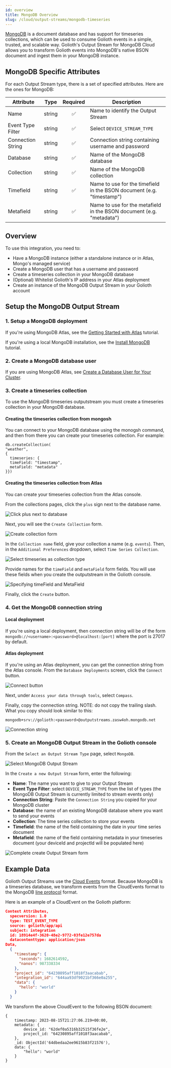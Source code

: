 ```yaml
---
id: overview
title: MongoDB Overview
slug: /cloud/output-streams/mongodb-timeseries
---
```


[MongoDB](https://www.mongodb.com/) is a document database and has
support for timeseries collections, which can be used to consume Golioth
events in a simple, trusted, and scalable way. Golioth's Output Stream for
MongoDB Cloud allows you to transform Golioth events into MongoDB's native
BSON document and ingest them in your MongoDB instance.

## MongoDB Specific Attributes

For each Output Stream type, there is a set of specified attributes. Here are
the ones for MongoDB:

| Attribute          | Type   | Required | Description |
| ------------------ | ------ |:--------:| ----------- |
| Name | string | ✅        | Name to identify the Output Stream |
| Event Type Filter | string | ✅        | Select `DEVICE_STREAM_TYPE` |
| Connection String| string | ✅        | Connection string containing username and password |
| Database| string | ✅        | Name of the MongoDB database |
| Collection| string | ✅        | Name of the MongoDB collection |
| Timefield| string | ✅        | Name to use for the timefield in the BSON document (e.g. "timestamp")|
| Metafield| string | ✅        | Name to use for the metafield in the BSON document (e.g. "metadata")|

## Overview

To use this integration, you need to:

- Have a MongoDB instance (either a standalone instance or in Atlas, Mongo's managed service)
- Create a MongoDB user that has a username and password
- Create a timeseries collection in your MongoDB database
- (Optional) Whitelist Golioth's IP address in your Atlas deployment
- Create an instance of the MongoDB Output Stream in your Golioth account

## Setup the MongoDB Output Stream

### 1. Setup a MongoDB deployment

If you're using MongoDB Atlas, see the [Getting Started with Atlas](https://www.mongodb.com/docs/atlas/getting-started/) tutorial.

If you're using a local MongoDB installation, see the [Install MongoDB](https://www.mongodb.com/docs/manual/installation/#std-label-tutorial-installation) tutorial.

### 2. Create a MongoDB database user

If you are using MongoDB Atlas, see [Create a Database User for Your Cluster](https://www.mongodb.com/docs/atlas/tutorial/create-mongodb-user-for-cluster/).

### 3. Create a timeseries collection

To use the MongoDB timeseries outputstream you must create a timeseries
collection in your MongoDB database.

#### Creating the timeseries collection from mongosh
You can connect to your MongoDB database using the monogsh command, and then
from there you can create your timeseries collection. For example:

```
db.createCollection(
"weather",
{
  timeseries: {
  timeField: "timestamp",
  metaField: "metadata"
}})
```

#### Creating the timeseries collection from Atlas
You can create your timeseries collection from the Atlas console.

From the collections pages, click the `plus` sign next to the database name.

![Click plus next to database](./assets/create-collection-button.png)

Next, you will see the `Create Collection` form.

![Create collection form](./assets/create-collection-form.png)

In the `Collection name` field, give your collection a name (e.g. `events`).
Then, in the `Additional Preferences` dropdown, select `Time Series Collection`.

![Select timeseries as collection type](./assets/choosing-timeseries-additional-prefs.png)

Provide names for the `timeField` and `metaField` form fields. You will use
these fields when you create the outputstream in the Golioth console.

![Specifying timeField and MetaField](./assets/timefield-metafield-form.png)

Finally, click the `Create` button.

### 4. Get the MongoDB connection string

#### Local deployment
If you're using a local deployment, then connection string will be of the form
`mongodb://<username>:<password>@localhost:[port]` where the port is 27017 by
default.

#### Atlas deployment
If you're using an Atlas deployment, you can get the connection string from the
Atlas console. From the `Database Deployments` screen, click the `Connect`
button.

![Connect button](./assets/atlas-connect-button.png)

Next, under `Access your data through tools`, select `Compass`.

Finally, copy the connection string. NOTE: do not copy the trailing slash. What
you copy should look similar to this:

```
mongodb+srv://golioth:<password>@outputstreams.zasw4oh.mongodb.net
```

![Connection string](./assets/atlas-connection-string.png)

### 5. Create an MongoDB Output Stream in the Golioth console

From the `Select an Output Stream Type` page, select `MongoDB`.

![Select MongoDB Output Stream](./assets/select-outputstream.png)

In the `Create a new Output Stream` form, enter the following:

* **Name**: The name you want to give to your Output Stream
* **Event Type Filter**: select `DEVICE_STREAM_TYPE` from the list of types (the
  MongoDB Output Stream is currently limited to stream events only)
* **Connection String**: Paste the `Connection String` you copied for your MongoDB cluster
* **Database**: the name of an existing MongoDB database where you want
  to send your events
* **Collection**: The time series collection to store your events
* **Timefield**: the name of the field containing the date in your time series document
* **Metafield**: the name of the field containing metadata in your timeseries document (your deviceId and projectId will be populated here)

![Complete create Output Stream form](./assets/create-outputstream-form.png)

## Example Data

Golioth Output Streams use the [Cloud Events](https://cloudevents.io) format.
Because MongoDB is a timeseries database, we transform events from the
CloudEvents format to the MongoDB [line protocol](https://docs.influxdata.com/influxdb/cloud-serverless/reference/syntax/line-protocol/)
format.

Here is an example of a CloudEvent on the Golioth platform:
```json
Context Attributes,
  specversion: 1.0
  type: TEST_EVENT_TYPE
  source: golioth/app/api
  subject: integration
  id: 18914e4f-3620-48e2-9772-03fe12e757da
  datacontenttype: application/json
Data,
  {
    "timestamp": {
      "seconds": 1682614592,
      "nanos": 987338334
    },
    "project_id": "64230895aff1018f3aacabab",
    "integration_id": "644aa93df9021bf366e0a255",
    "data": {
      "hello": "world"
    }
  }
```

We transform the above CloudEvent to the following BSON document:

```
{
    timestamp: 2023-08-15T21:27:06.219+00:00,
    metadata: {
        device_id: "62def0a5316b32515f36fe2e",
        project_id: "64230895aff1018f3aacabab",
    },
    _id: ObjectId('64dbedaa2ee9615b83f21576'),
    data: {
        "hello": "world"
    }
}
```
